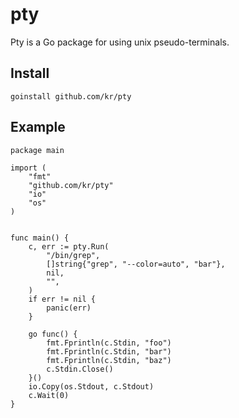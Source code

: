 # pty

Pty is a Go package for using unix pseudo-terminals.

## Install

    goinstall github.com/kr/pty

## Example

    package main

    import (
        "fmt"
        "github.com/kr/pty"
        "io"
        "os"
    )


    func main() {
        c, err := pty.Run(
            "/bin/grep",
            []string{"grep", "--color=auto", "bar"},
            nil,
            "",
        )
        if err != nil {
            panic(err)
        }

        go func() {
            fmt.Fprintln(c.Stdin, "foo")
            fmt.Fprintln(c.Stdin, "bar")
            fmt.Fprintln(c.Stdin, "baz")
            c.Stdin.Close()
        }()
        io.Copy(os.Stdout, c.Stdout)
        c.Wait(0)
    }
